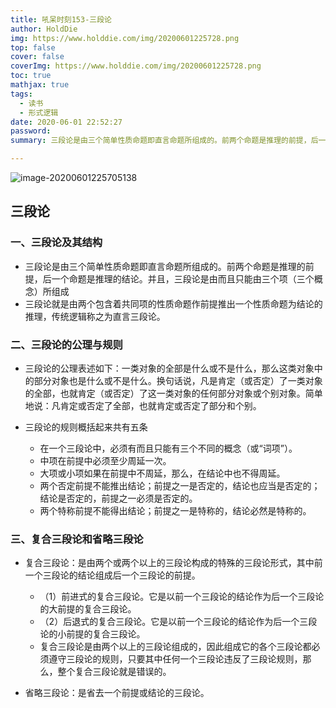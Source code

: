 ```yaml
---
title: 吼呆时刻153-三段论
author: HoldDie
img: https://www.holddie.com/img/20200601225728.png
top: false
cover: false
coverImg: https://www.holddie.com/img/20200601225728.png
toc: true
mathjax: true
tags:
  - 读书
  - 形式逻辑
date: 2020-06-01 22:52:27
password:
summary: 三段论是由三个简单性质命题即直言命题所组成的。前两个命题是推理的前提，后一个命题是推理的结论。

---
```


![image-20200601225705138](https://www.holddie.com/img/20200601225728.png)

## 三段论

### 一、三段论及其结构

- 三段论是由三个简单性质命题即直言命题所组成的。前两个命题是推理的前提，后一个命题是推理的结论。并且，三段论是由而且只能由三个项（三个概念）所组成
- 三段论就是由两个包含着共同项的性质命题作前提推出一个性质命题为结论的推理，传统逻辑称之为直言三段论。

### 二、三段论的公理与规则

- 三段论的公理表述如下：一类对象的全部是什么或不是什么，那么这类对象中的部分对象也是什么或不是什么。换句话说，凡是肯定（或否定）了一类对象的全部，也就肯定（或否定）了这一类对象的任何部分对象或个别对象。简单地说：凡肯定或否定了全部，也就肯定或否定了部分和个别。
- 三段论的规则概括起来共有五条

	- 在一个三段论中，必须有而且只能有三个不同的概念（或“词项”）。
	- 中项在前提中必须至少周延一次。
	- 大项或小项如果在前提中不周延，那么，在结论中也不得周延。
	- 两个否定前提不能推出结论；前提之一是否定的，结论也应当是否定的；结论是否定的，前提之一必须是否定的。
	- 两个特称前提不能得出结论；前提之一是特称的，结论必然是特称的。

### 三、复合三段论和省略三段论

- 复合三段论：是由两个或两个以上的三段论构成的特殊的三段论形式，其中前一个三段论的结论组成后一个三段论的前提。

	- （1）前进式的复合三段论。它是以前一个三段论的结论作为后一个三段论的大前提的复合三段论。
	- （2）后退式的复合三段论。它是以前一个三段论的结论作为后一个三段论的小前提的复合三段论。
	- 复合三段论是由两个以上的三段论组成的，因此组成它的各个三段论都必须遵守三段论的规则，只要其中任何一个三段论违反了三段论规则，那么，整个复合三段论就是错误的。

- 省略三段论：是省去一个前提或结论的三段论。
